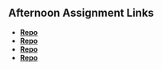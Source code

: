 ## Afternoon Assignment Links

* **[Repo](https://github.com/Swpogue/playground-vue)**
* **[Repo](https://github.com/Swpogue/lateSpring23_gregslistVue)**
* **[Repo](https://github.com/Swpogue/Gifted-vue)**
* **[Repo](https://github.com/Q-Mick/world-travel-blog)**
